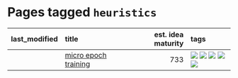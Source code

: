 # Pages tagged `heuristics`

|last_modified|title|est. idea maturity|tags
|:---|:---|---:|:---|
||[micro epoch training](../micro-epoch.md)|733|[![](https://img.shields.io/badge/tag-augmentation-4db4d2)](../tags/augmentation.md) [![](https://img.shields.io/badge/tag-dataset-32f6f2)](../tags/dataset.md) [![](https://img.shields.io/badge/tag-heuristics-12eec5)](../tags/heuristics.md) [![](https://img.shields.io/badge/tag-tooling-1fc54)](../tags/tooling.md) [![](https://img.shields.io/badge/tag-training-3a20e)](../tags/training.md)|